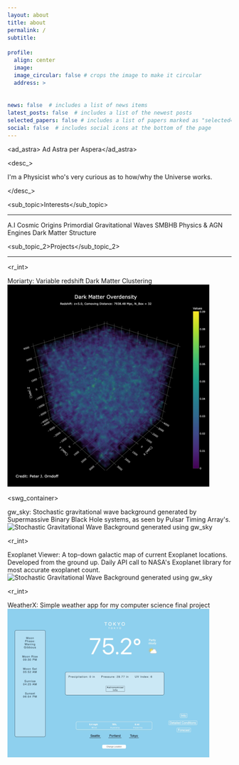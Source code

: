```yaml
---
layout: about
title: about
permalink: /
subtitle:

profile:
  align: center
  image:
  image_circular: false # crops the image to make it circular
  address: >
    

news: false  # includes a list of news items
latest_posts: false  # includes a list of the newest posts
selected_papers: false # includes a list of papers marked as "selected={true}"
social: false  # includes social icons at the bottom of the page
---
```

<ad_astra> Ad Astra per Aspera</ad_astra>

<desc_> <p> I'm a Physicist who's very curious as to how/why the Universe works. </p> </desc_>

<sub_topic>Interests</sub_topic>
<hr>
<r_int>A.I</r_int>
<r_int>Cosmic Origins</r_int>
<r_int>Primordial Gravitational Waves</r_int>
<r_int>SMBHB Physics &amp; AGN Engines</r_int>
<r_int>Dark Matter Structure</r_int>


<sub_topic_2>Projects</sub_topic_2>
<hr>


<r_int>  <p> Moriarty: Variable redshift Dark Matter Clustering
  <img src="assets\img\dmo.png" alt="Stochastic Gravitational Wave Background generated using gw_sky" width="90%" height="90%">

<swg_container>
  <p> gw_sky:  Stochastic gravitational wave background generated by Supermassive Binary Black Hole systems, as seen by Pulsar Timing Array's.
  <img src="assets/gif/gwb.gif" alt="Stochastic Gravitational Wave Background generated using gw_sky" width="90%" height="90%"> </swg_container>

<r_int>  <p> Exoplanet Viewer: A top-down galactic map of current Exoplanet locations. Developed from the ground up. Daily API call to NASA's Exoplanet library for most accurate exoplanet count.
  <img src="assets\img\mwm.png" alt="Stochastic Gravitational Wave Background generated using gw_sky" width="90%" height="90%">

<r_int>  <p> WeatherX: Simple weather app for my computer science final project 
  <img src="assets\img\wa.png" alt="Stochastic Gravitational Wave Background generated using gw_sky" width="90%" height="90%">
